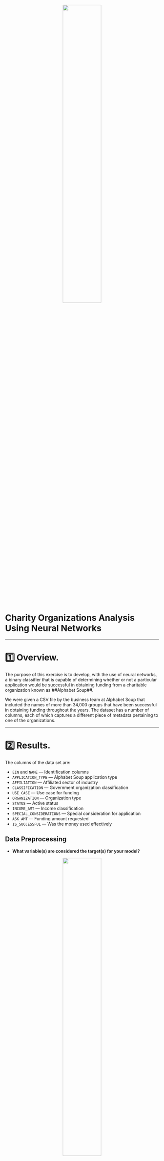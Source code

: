 <p align="center">
 <img src="https://user-images.githubusercontent.com/98360572/175720732-67aae5c5-96f7-4605-bd5b-24f41884a8b8.png" width="50%" height="50%">
</p>

# Charity Organizations Analysis Using Neural Networks

---
# :one: Overview.

The purpose of this exercise is to develop, with the use of neural networks, a binary classifier that is capable of determining whether or not a particular application would be successful in obtaining funding from a charitable organization known as ##Alphabet Soup##.

We were given a CSV file by the business team at Alphabet Soup that included the names of more than 34,000 groups that have been successful in obtaining funding throughout the years. The dataset has a number of columns, each of which captures a different piece of metadata pertaining to one of the organizations.

---
# :two: Results.

The columns of the data set are:

* `EIN` and `NAME` — Identification columns
* `APPLICATION_TYPE` — Alphabet Soup application type
* `AFFILIATION` — Affiliated sector of industry
* `CLASSIFICATION` — Government organization classification
* `USE_CASE` — Use case for funding
* `ORGANIZATION` — Organization type
* `STATUS` — Active status
* `INCOME_AMT` — Income classification
* `SPECIAL_CONSIDERATIONS` — Special consideration for application
* `ASK_AMT` — Funding amount requested
* `IS_SUCCESSFUL` — Was the money used effectively

## Data Preprocessing

* **What variable(s) are considered the target(s) for your model?**

<p align="center">
 <img src="https://user-images.githubusercontent.com/98360572/175748463-2d59b516-a27a-43fe-afdb-692898415a6d.png" width="50%" height="50%">
</p>

Target, T, is the correct or desired value for the respose associate to one input, X. Usually, this value will be compared with the output (the response of the neural network), Y to guide the learning process involving the weight changes. The difference between he desired result (the target, T) and the actual output, Y, is the error.  The objective of training the neural network is to minimize the error.

In our case, the objective is that the Neural Network be able to predict if an organization is going to be successful or not, using the funds received so the `IS_SUCCESSFUL` column contains the target variable. Target variables are also known as dependent variable and we are using this variable to train our model.

* **What variable(s) are considered to be the features for your model?**

Input values are defined as features for the model and are also referred to as independent variables. All the columns in the CSV except the target variable `IS_SUCCESSFUL` and the ones we dropped — `EIN` and `NAME` are included in those variables.


* **What variable(s) are neither targets nor features, and should be removed from the input data?**

The columns `EIN` and `NAME` do not contain data that gives additional information to the model.  They would just add noise to the problem and were therefore removed from the dataset using the `drop` function from Pandas.

In the same way, variables with too many unique values whould be removed.  In our example, the column `ASK_AMT` has `8747` unique values, so this variable should also be eliminated, or at least "binned" in order to reduced the number of variables that the model will have to deal with.

But, what is Binning?

Binning is a technique that accomplishes exactly what it sounds like. It will take a column with continuous numbers and place the numbers in “bins” or categories based on ranges that we determine. This will give us a new categorical variable feature.


## Compiling, Training, and Evaluating the Model

* How many neurons, layers, and activation functions did you select for your neural network model, and why?

* Were you able to achieve the target model performance?

* What steps did you take to try and increase model performance?



---
# :three: Summary





|   ⚠️ **NOTE: Please click on any image to zoom**     |
| ----------- |




|   #    | Type of Algorithm      | Name of Algorithm |
| ----------- | -----------   | -----------  |
|   1    | Oversampling Algorithm | Naive Random Oversampling |
|   2    | Oversampling Algorithm | SMOTE Oversampling |
|   3    | Undersampling Algorithm | Cluster Centroid |
|   4    | Combination (Over and Under) Sampling Algorithm | SMOTEENN |
|   5    | Ensemble Learner | Balanced Random Forest Classifier |
|   6    | Ensemble Learner | Easy Ensemble AdaBoost Classifier |



```
🔽 Naive Random Oversampling 🔽
```

<p align="left">
<div class="row">
  <div class="column">
    <img src="https://user-images.githubusercontent.com/98360572/173164118-81231084-fd26-4ddf-85cf-c24ffd6267c0.png" width="40%" height="40%">
    <img src="https://user-images.githubusercontent.com/98360572/173163893-3ddda1c9-ed17-4687-a31a-7903f8e0b9b2.png" width="40%" height="40%">
  </div>
</div>
</p>





















# Neural_Network_Charity_Analysis
 With your knowledge of machine learning and neural networks, you’ll use the features in the provided dataset to help Beks create a binary classifier that is capable of predicting whether applicants will be successful if funded by Alphabet Soup.
 
 
 
Settings Original Analysis 

![image](https://user-images.githubusercontent.com/98360572/175398665-fadca32c-33b1-4e88-9597-ce42fd237d8c.png)

Results original Analysis

![image](https://user-images.githubusercontent.com/98360572/175398768-7dcd341c-48d6-4ef0-af9d-17effa1e2b80.png)


Using TANH

Settings Attempt #1

![image](https://user-images.githubusercontent.com/98360572/175400603-64fa0b52-59a2-4b07-ac34-b2019b86addb.png)

Results Attempt #1

![image](https://user-images.githubusercontent.com/98360572/175400796-a1eba6df-f982-4650-b3a7-4514d31b969d.png)



Using SIGMOID

Settings Attempt #2

![image](https://user-images.githubusercontent.com/98360572/175407557-a5d13c42-ca87-431d-a12b-fc2482d94f33.png)

Results Attempt #2

![image](https://user-images.githubusercontent.com/98360572/175407635-44b918dd-d730-443a-8bfe-0e8be276fa91.png)



Using Relu

Settings Attempt #3

![image](https://user-images.githubusercontent.com/98360572/175421073-c4babfed-4bbe-493d-906d-13bedabc77ad.png)


Results Attempt #3

![image](https://user-images.githubusercontent.com/98360572/175419659-14f26835-9ba3-4bcb-a3df-4dba13e54e75.png)


Using SIGMOID and Adding one extra neuron layer

Settings Attempt #4

![image](https://user-images.githubusercontent.com/98360572/175424350-6a8a93b7-790a-4f21-8406-1810fdd1739e.png)


Results Attempt #4

![image](https://user-images.githubusercontent.com/98360572/175424286-9b9110f8-b31a-489e-b54d-d0e8e3defe68.png)

---
# :three: References.

The Rise of Machine Learning, https://courses.bootcampspot.com/courses/1145/pages/19-dot-0-1-the-rise-of-machine-learning

Towards Data Science: Binning for Feature Engineering in Machine Learning, https://towardsdatascience.com/binning-for-feature-engineering-in-machine-learning-d3b3d76f364a






